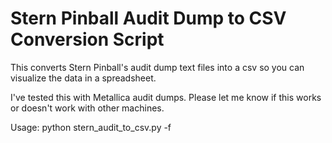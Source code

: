 # Stern Pinball Audit Dump to CSV Conversion Script
This converts Stern Pinball's audit dump text files into a csv so you can visualize the data in a spreadsheet.

I've tested this with Metallica audit dumps. Please let me know if this works or doesn't work with other machines.

Usage:
python stern_audit_to_csv.py -f <inputfile>
